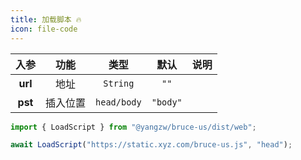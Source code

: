 ```yaml
---
title: 加载脚本 🔥
icon: file-code
---
```


入参|功能|类型|默认|说明
:-:|:-:|:-:|:-:|-
**url**|地址|`String`|`""`
**pst**|插入位置|`head/body`|`"body"`

```js
import { LoadScript } from "@yangzw/bruce-us/dist/web";

await LoadScript("https://static.xyz.com/bruce-us.js", "head");
```